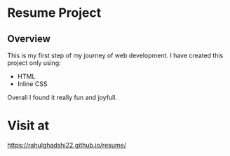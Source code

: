 # Resume Project
## Overview

This is my first step of my journey of web development.
I have created this project only using:
* HTML
* Inline CSS

Overall I found it really fun and joyfull.

# Visit at
https://rahulghadshi22.github.io/resume/
 
    
